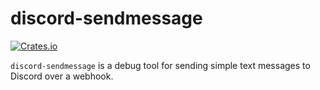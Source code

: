 # discord-sendmessage
[![Crates.io](https://img.shields.io/crates/v/discord-sendmessage)](https://crates.io/crates/discord-sendmessage) 


`discord-sendmessage` is a debug tool for sending simple text messages to Discord over a webhook.